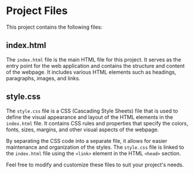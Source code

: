 # Project Files

This project contains the following files:

## index.html

The `index.html` file is the main HTML file for this project. It serves as the entry point for the web application and contains the structure and content of the webpage. It includes various HTML elements such as headings, paragraphs, images, and links.

## style.css

The `style.css` file is a CSS (Cascading Style Sheets) file that is used to define the visual appearance and layout of the HTML elements in the `index.html` file. It contains CSS rules and properties that specify the colors, fonts, sizes, margins, and other visual aspects of the webpage.

By separating the CSS code into a separate file, it allows for easier maintenance and organization of the styles. The `style.css` file is linked to the `index.html` file using the `<link>` element in the HTML `<head>` section.

Feel free to modify and customize these files to suit your project's needs.

